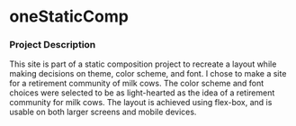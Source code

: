 # oneStaticComp


### Project Description

This site is part of a static composition project to recreate a layout while making decisions on theme, color scheme, and font. I chose to make a site for a retirement community of milk cows. The color scheme and font choices were selected to be as light-hearted as the idea of a retirement community for milk cows. The layout is achieved using flex-box, and is usable on both larger screens and mobile devices.


